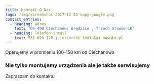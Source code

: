 ```yaml
---
title: Kontakt-O Nas
logo: /img/screenshot-2017-12-22-mapy-google.png
contact_entries:
  - heading: Adres
    text: '06-400 Ciechanów; Grędzice , Trzech Stawów 10'
  - heading: Telefon i mail
    text: 531 026 120 j.jezierski (małpka) nowato.pl
---
```

Operujemy w promieniu 100-150 km od Ciechanowa

<h3 class="f4 b lh-title mb2">Nie tylko montujemy urządzenia ale je także serwisujemy</h3>

Zapraszam do kontaktu
